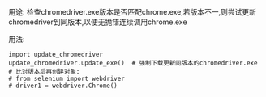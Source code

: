 用途:
检查chromedriver.exe版本是否匹配chrome.exe,若版本不一,则尝试更新chromedriver到同版本,以便无抛错连续调用chrome.exe

用法:
```
import update_chromedriver
update_chromedriver.update_exe()  # 强制下载更新同版本的chromedriver.exe
# 比对版本后再创建对象:
# from selenium import webdriver
# driver1 = webdriver.Chrome()
```

